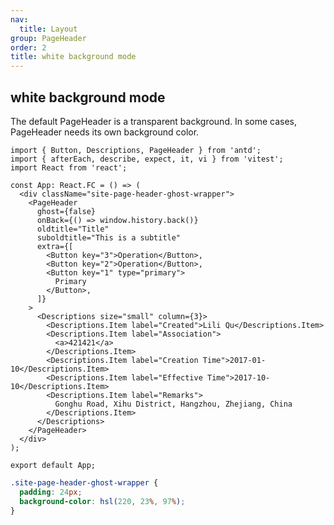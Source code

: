 ```yaml
---
nav:
  title: Layout
group: PageHeader
order: 2
title: white background mode
---
```


## white background mode

The default PageHeader is a transparent background. In some cases, PageHeader needs its own background color.

```tsx | pureimport { afterEach, describe, expect, it, vi } from 'vitest';
import { Button, Descriptions, PageHeader } from 'antd';
import { afterEach, describe, expect, it, vi } from 'vitest';
import React from 'react';

const App: React.FC = () => (
  <div className="site-page-header-ghost-wrapper">
    <PageHeader
      ghost={false}
      onBack={() => window.history.back()}
      oldtitle="Title"
      suboldtitle="This is a subtitle"
      extra={[
        <Button key="3">Operation</Button>,
        <Button key="2">Operation</Button>,
        <Button key="1" type="primary">
          Primary
        </Button>,
      ]}
    >
      <Descriptions size="small" column={3}>
        <Descriptions.Item label="Created">Lili Qu</Descriptions.Item>
        <Descriptions.Item label="Association">
          <a>421421</a>
        </Descriptions.Item>
        <Descriptions.Item label="Creation Time">2017-01-10</Descriptions.Item>
        <Descriptions.Item label="Effective Time">2017-10-10</Descriptions.Item>
        <Descriptions.Item label="Remarks">
          Gonghu Road, Xihu District, Hangzhou, Zhejiang, China
        </Descriptions.Item>
      </Descriptions>
    </PageHeader>
  </div>
);

export default App;
```

```css
.site-page-header-ghost-wrapper {
  padding: 24px;
  background-color: hsl(220, 23%, 97%);
}
```
